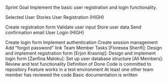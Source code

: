 Sprint Goal
Implement the basic user registration and login functionality.

Selected User Stories
User Registration (HIGH)

Create registration form
Validate user input
Store user data
Send confirmation email
User Login (HIGH)

Create login form
Implement authentication
Create session management
Add "forgot password" link
Team Member Tasks
[Floresea Sherifi]: Design and implement registration form
[Erjon Krasniqi]: Design and implement login form
[Zanfina Maloku]: Set up user database structure
[All Members]: Review and test functionality
Definition of Done
Code is committed to repository
Feature works in a test environment
At least one other team member has reviewed the code
Basic documentation is written
